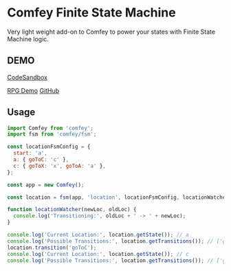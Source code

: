 # Comfey Finite State Machine

Very light weight add-on to Comfey to power your states with Finite State Machine logic.

## DEMO

[CodeSandbox](https://codesandbox.io/s/comfey-finite-state-machine-9cfpm)

[RPG Demo](https://comfey-fsm.netlify.app/) [GitHub](https://github.com/dejavu1987/comfey-rpg-finite-state-machine)

## Usage

```js
import Comfey from 'comfey';
import fsm from 'comfey/fsm';

const locationFsmConfig = {
  start: 'a',
  a: { goToC: 'c' },
  c: { goToX: 'x', goToA: 'a' },
};

const app = new Comfey();

const location = fsm(app, 'location', locationFsmConfig, locationWatcher);

function locationWatcher(newLoc, oldLoc) {
  console.log('Transitioning:', oldLoc + ' -> ' + newLoc);
}

console.log('Current Location:', location.getState()); // a
console.log('Possible Transitions:', location.getTransitions()); // ['goToC']
location.transition('goToC');
console.log('Current Location:', location.getState()); // c
console.log('Possible Transitions:', location.getTransitions()); // ['goToX', 'goToA']
```
